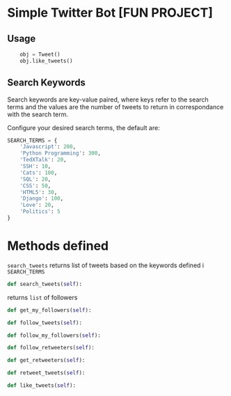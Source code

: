 # Simple Twitter Bot [FUN PROJECT]

## Usage

```py
    obj = Tweet()
    obj.like_tweets()
```

## Search Keywords

Search keywords are key-value paired, where keys refer to the search terms and the values are the number of tweets to return in correspondance with the search term.

Configure your desired search terms, the default are:

```py
SEARCH_TERMS = {
    'Javascript': 200,
    'Python Programming': 300,
    'TedXTalk': 20,
    'SSH': 10,
    'Cats': 100,
    'SQL': 20,
    'CSS': 50,
    'HTML5': 30,
    'Django': 100,
    'Love': 20,
    'Politics': 5
}
```

# Methods defined

```search_tweets``` returns list of tweets based on the keywords defined i ``` SEARCH_TERMS ```
```py
def search_tweets(self):
```

returns ```list``` of followers
```py
def get_my_followers(self):
```

```py
def follow_tweets(self):
```

```py
def follow_my_followers(self):
```

```py
def follow_retweeters(self):
```


```py
def get_retweeters(self):
```


```py
def retweet_tweets(self):
```

```py
def like_tweets(self):
```
